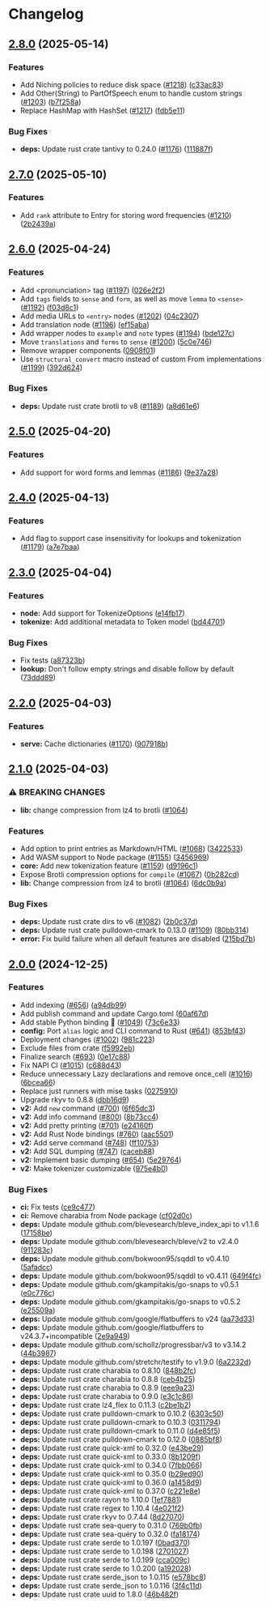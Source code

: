 # Changelog

## [2.8.0](https://github.com/TheOpenDictionary/odict/compare/lib/v2.7.0...lib/v2.8.0) (2025-05-14)


### Features

* Add Niching policies to reduce disk space ([#1218](https://github.com/TheOpenDictionary/odict/issues/1218)) ([c33ac83](https://github.com/TheOpenDictionary/odict/commit/c33ac83972158813f76b5039e2aab55251dd83b8))
* Add Other(String) to PartOfSpeech enum to handle custom strings ([#1203](https://github.com/TheOpenDictionary/odict/issues/1203)) ([b7f258a](https://github.com/TheOpenDictionary/odict/commit/b7f258aa35a8bb29ccc6f369ae3316435b5f6c03))
* Replace HashMap with HashSet ([#1217](https://github.com/TheOpenDictionary/odict/issues/1217)) ([fdb5e11](https://github.com/TheOpenDictionary/odict/commit/fdb5e111ea84b179156486eacf4b78d843c12efb))


### Bug Fixes

* **deps:** Update rust crate tantivy to 0.24.0 ([#1176](https://github.com/TheOpenDictionary/odict/issues/1176)) ([111887f](https://github.com/TheOpenDictionary/odict/commit/111887f085d00a988f6227a6fd810a583500726b))

## [2.7.0](https://github.com/TheOpenDictionary/odict/compare/lib/v2.6.0...lib/v2.7.0) (2025-05-10)


### Features

* Add `rank` attribute to Entry for storing word frequencies ([#1210](https://github.com/TheOpenDictionary/odict/issues/1210)) ([2b2439a](https://github.com/TheOpenDictionary/odict/commit/2b2439a4dcb82d2b2c247174eb22d4a90d2037d5))

## [2.6.0](https://github.com/TheOpenDictionary/odict/compare/lib/v2.5.0...lib/v2.6.0) (2025-04-24)


### Features

* Add &lt;pronunciation&gt; tag ([#1197](https://github.com/TheOpenDictionary/odict/issues/1197)) ([026e2f2](https://github.com/TheOpenDictionary/odict/commit/026e2f292bf02c182684f8656b9eaa13533f1a72))
* Add `tags` fields to `sense` and `form`, as well as move `lemma` to `<sense>` ([#1192](https://github.com/TheOpenDictionary/odict/issues/1192)) ([f03d8c1](https://github.com/TheOpenDictionary/odict/commit/f03d8c122f96ec20f85ccff639962c9ffa44aee5))
* Add media URLs to `<entry>` nodes ([#1202](https://github.com/TheOpenDictionary/odict/issues/1202)) ([04c2307](https://github.com/TheOpenDictionary/odict/commit/04c2307b005ff57bbe460f7b1034f97c811b580f))
* Add translation node ([#1196](https://github.com/TheOpenDictionary/odict/issues/1196)) ([ef15aba](https://github.com/TheOpenDictionary/odict/commit/ef15abaf0749cf014315fb57ec63c50d2ae59e98))
* Add wrapper nodes to `example` and `note` types ([#1194](https://github.com/TheOpenDictionary/odict/issues/1194)) ([bde127c](https://github.com/TheOpenDictionary/odict/commit/bde127cab6a9d805de23c0ff695c504c510cc89a))
* Move `translations` and `forms` to `sense` ([#1200](https://github.com/TheOpenDictionary/odict/issues/1200)) ([5c0e746](https://github.com/TheOpenDictionary/odict/commit/5c0e7466df84f5435cc53eba7fcc72813c11d28c))
* Remove wrapper components ([0908f01](https://github.com/TheOpenDictionary/odict/commit/0908f0128c1dd1b0749b756d757d8f3aa50e6c1c))
* Use `structural_convert` macro instead of custom From implementations ([#1199](https://github.com/TheOpenDictionary/odict/issues/1199)) ([392d624](https://github.com/TheOpenDictionary/odict/commit/392d624a4b956f0bc22d0529b4ccb0307807cdfd))


### Bug Fixes

* **deps:** Update rust crate brotli to v8 ([#1189](https://github.com/TheOpenDictionary/odict/issues/1189)) ([a8d61e6](https://github.com/TheOpenDictionary/odict/commit/a8d61e697ad17fc7a69796a7ee0c27f5ee285944))

## [2.5.0](https://github.com/TheOpenDictionary/odict/compare/lib/v2.4.0...lib/v2.5.0) (2025-04-20)


### Features

* Add support for word forms and lemmas ([#1186](https://github.com/TheOpenDictionary/odict/issues/1186)) ([9e37a28](https://github.com/TheOpenDictionary/odict/commit/9e37a2834fda82bfaf558aeab9cc74fbced5a1d4))

## [2.4.0](https://github.com/TheOpenDictionary/odict/compare/lib/v2.3.0...lib/v2.4.0) (2025-04-13)


### Features

* Add flag to support case insensitivity for lookups and tokenization ([#1179](https://github.com/TheOpenDictionary/odict/issues/1179)) ([a7e7baa](https://github.com/TheOpenDictionary/odict/commit/a7e7baac0f8d02e565a2d01acdc59c9bd1bc3242))

## [2.3.0](https://github.com/TheOpenDictionary/odict/compare/lib/v2.2.0...lib/v2.3.0) (2025-04-04)


### Features

* **node:** Add support for TokenizeOptions ([e14fb17](https://github.com/TheOpenDictionary/odict/commit/e14fb17abcaa2f07bfabb482db11402cd2b41fbf))
* **tokenize:** Add additional metadata to Token model ([bd44701](https://github.com/TheOpenDictionary/odict/commit/bd44701bb3ef59fafac31a2b6582c729fd881f1e))


### Bug Fixes

* Fix tests ([a87323b](https://github.com/TheOpenDictionary/odict/commit/a87323b6ace6cfc4daafa2c3738da22a3e1ec796))
* **lookup:** Don't follow empty strings and disable follow by default ([73ddd89](https://github.com/TheOpenDictionary/odict/commit/73ddd89798cef3b98a670d8c9c5ad8c7816f0d83))

## [2.2.0](https://github.com/TheOpenDictionary/odict/compare/lib/v2.1.0...lib/v2.2.0) (2025-04-03)


### Features

* **serve:** Cache dictionaries ([#1170](https://github.com/TheOpenDictionary/odict/issues/1170)) ([907918b](https://github.com/TheOpenDictionary/odict/commit/907918ba12b34b44399bfa185a0dd5f8c8575ad0))

## [2.1.0](https://github.com/TheOpenDictionary/odict/compare/lib-v2.0.0...lib/v2.1.0) (2025-04-03)


### ⚠ BREAKING CHANGES

* **lib:** change compression from lz4 to brotli ([#1064](https://github.com/TheOpenDictionary/odict/issues/1064))

### Features

* Add option to print entries as Markdown/HTML ([#1068](https://github.com/TheOpenDictionary/odict/issues/1068)) ([3422533](https://github.com/TheOpenDictionary/odict/commit/3422533514264dbe80e6ff4c6ac4e3c12f289ee8))
* Add WASM support to Node package ([#1155](https://github.com/TheOpenDictionary/odict/issues/1155)) ([3456969](https://github.com/TheOpenDictionary/odict/commit/3456969422df2530693c196bafefa7cd92fb2f12))
* **core:** Add new tokenization feature ([#1159](https://github.com/TheOpenDictionary/odict/issues/1159)) ([d9196c1](https://github.com/TheOpenDictionary/odict/commit/d9196c1aae4c275d3c326d5803f7baf65f7b5a89))
* Expose Brotli compression options for `compile` ([#1067](https://github.com/TheOpenDictionary/odict/issues/1067)) ([0b282cd](https://github.com/TheOpenDictionary/odict/commit/0b282cde171ee3e6b1252c59fa9fc8f050e7c4b4))
* **lib:** Change compression from lz4 to brotli ([#1064](https://github.com/TheOpenDictionary/odict/issues/1064)) ([6dc0b9a](https://github.com/TheOpenDictionary/odict/commit/6dc0b9a05d9d7dce4aed1a29ba3b0f54532748af))


### Bug Fixes

* **deps:** Update rust crate dirs to v6 ([#1082](https://github.com/TheOpenDictionary/odict/issues/1082)) ([2b0c37d](https://github.com/TheOpenDictionary/odict/commit/2b0c37daf35a06211be5e2301a315c9262ba9a79))
* **deps:** Update rust crate pulldown-cmark to 0.13.0 ([#1109](https://github.com/TheOpenDictionary/odict/issues/1109)) ([80bb314](https://github.com/TheOpenDictionary/odict/commit/80bb314e1fdedb11d2fe59b1ccf446628c5a1dd9))
* **error:** Fix build failure when all default features are disabled ([215bd7b](https://github.com/TheOpenDictionary/odict/commit/215bd7becd62422bae64398b188f905bc87dd52d))

## [2.0.0](https://github.com/TheOpenDictionary/odict/compare/lib-v2.0.0...lib-v2.0.0) (2024-12-25)


### Features

* Add indexing ([#656](https://github.com/TheOpenDictionary/odict/issues/656)) ([a94db99](https://github.com/TheOpenDictionary/odict/commit/a94db9953c34df96bedff5c3ebde989a64d27ace))
* Add publish command and update Cargo.toml ([60af67d](https://github.com/TheOpenDictionary/odict/commit/60af67de1d8bd15046b3eb4a44ac35c86268a126))
* Add stable Python binding 🎉 ([#1049](https://github.com/TheOpenDictionary/odict/issues/1049)) ([73c6e33](https://github.com/TheOpenDictionary/odict/commit/73c6e339b8614c6eb048de4ee7586dd5aa98803e))
* **config:** Port `alias` logic and CLI command to Rust ([#641](https://github.com/TheOpenDictionary/odict/issues/641)) ([853bf43](https://github.com/TheOpenDictionary/odict/commit/853bf435ecf6808a8f7d0daa724802de9dac43f1))
* Deployment changes ([#1002](https://github.com/TheOpenDictionary/odict/issues/1002)) ([981c223](https://github.com/TheOpenDictionary/odict/commit/981c2232fe8908cb9a0afd95f6c04e32a4c698ed))
* Exclude files from crate ([f5992eb](https://github.com/TheOpenDictionary/odict/commit/f5992eb429370886cb7988b69546bcad48d59c20))
* Finalize search ([#693](https://github.com/TheOpenDictionary/odict/issues/693)) ([0e17c88](https://github.com/TheOpenDictionary/odict/commit/0e17c88142befd6c221a0008f30688a05151b865))
* Fix NAPI CI ([#1015](https://github.com/TheOpenDictionary/odict/issues/1015)) ([c688d43](https://github.com/TheOpenDictionary/odict/commit/c688d43ecb1059182ab53b2ab9042148f9dbf981))
* Reduce unnecessary Lazy declarations and remove once_cell ([#1016](https://github.com/TheOpenDictionary/odict/issues/1016)) ([6bcea66](https://github.com/TheOpenDictionary/odict/commit/6bcea668331fd191e967a1a1dabbd4dc9eeeb885))
* Replace just runners with mise tasks ([0275910](https://github.com/TheOpenDictionary/odict/commit/0275910feff1f100a464d5d95a92ebfef95d4e6f))
* Upgrade rkyv to 0.8.8 ([dbb16d9](https://github.com/TheOpenDictionary/odict/commit/dbb16d97f632076fa72d5976a46dbdd5236545e6))
* **v2:** Add `new` command ([#700](https://github.com/TheOpenDictionary/odict/issues/700)) ([6f65dc3](https://github.com/TheOpenDictionary/odict/commit/6f65dc371ae4b51600673b853353406ecaf92cb3))
* **v2:** Add info command ([#800](https://github.com/TheOpenDictionary/odict/issues/800)) ([8b73cc4](https://github.com/TheOpenDictionary/odict/commit/8b73cc4e687708abc90848740b827986391a2175))
* **v2:** Add pretty printing ([#701](https://github.com/TheOpenDictionary/odict/issues/701)) ([e24160f](https://github.com/TheOpenDictionary/odict/commit/e24160f4023b1be97b0d8cb98e03b82cecdedd8e))
* **v2:** Add Rust Node bindings ([#760](https://github.com/TheOpenDictionary/odict/issues/760)) ([aac5501](https://github.com/TheOpenDictionary/odict/commit/aac550181f6d144649ce9ad0ff823967b29668bf))
* **v2:** Add serve command ([#748](https://github.com/TheOpenDictionary/odict/issues/748)) ([ff10753](https://github.com/TheOpenDictionary/odict/commit/ff107533fcb25094230770b8c51697348caa6fc2))
* **v2:** Add SQL dumping ([#747](https://github.com/TheOpenDictionary/odict/issues/747)) ([caceb88](https://github.com/TheOpenDictionary/odict/commit/caceb883e527358a0f0e74221130af572c0f561a))
* **v2:** Implement basic dumping ([#654](https://github.com/TheOpenDictionary/odict/issues/654)) ([5e29764](https://github.com/TheOpenDictionary/odict/commit/5e29764048767752c56178df5e1ac1e9160894d0))
* **v2:** Make tokenizer customizable ([975e4b0](https://github.com/TheOpenDictionary/odict/commit/975e4b0881876b31e7a7d97c01f8178668867deb))


### Bug Fixes

* **ci:** Fix tests ([ce9c477](https://github.com/TheOpenDictionary/odict/commit/ce9c477432a0ffee7d6d32a938827bae10648da8))
* **ci:** Remove charabia from Node package ([cf02d0c](https://github.com/TheOpenDictionary/odict/commit/cf02d0c6f7a6b9015c88e563e7d24a846428b145))
* **deps:** Update module github.com/blevesearch/bleve_index_api to v1.1.6 ([17158be](https://github.com/TheOpenDictionary/odict/commit/17158bec25d2b5dbb2cfce611a3a41acbc8a477f))
* **deps:** Update module github.com/blevesearch/bleve/v2 to v2.4.0 ([911283c](https://github.com/TheOpenDictionary/odict/commit/911283cae2ced80f4438075dec618bf06c3b3483))
* **deps:** Update module github.com/bokwoon95/sqddl to v0.4.10 ([5afadcc](https://github.com/TheOpenDictionary/odict/commit/5afadccb084e096b2e8ef2035d9e273f78b5dacb))
* **deps:** Update module github.com/bokwoon95/sqddl to v0.4.11 ([649f4fc](https://github.com/TheOpenDictionary/odict/commit/649f4fc37ff3051b5d04242e94a7b45a21bc75cc))
* **deps:** Update module github.com/gkampitakis/go-snaps to v0.5.1 ([e0c776c](https://github.com/TheOpenDictionary/odict/commit/e0c776c1b0842314abdfc415141093c13fb50096))
* **deps:** Update module github.com/gkampitakis/go-snaps to v0.5.2 ([e25509a](https://github.com/TheOpenDictionary/odict/commit/e25509ae396ad6dcf86debe44a27fd2962d5339c))
* **deps:** Update module github.com/google/flatbuffers to v24 ([aa73d33](https://github.com/TheOpenDictionary/odict/commit/aa73d33d6685f6b15d4223943967c748d1bae8bd))
* **deps:** Update module github.com/google/flatbuffers to v24.3.7+incompatible ([2e9a949](https://github.com/TheOpenDictionary/odict/commit/2e9a949bc475bd11e294717b7e81ed4c48023138))
* **deps:** Update module github.com/schollz/progressbar/v3 to v3.14.2 ([44b3987](https://github.com/TheOpenDictionary/odict/commit/44b3987fdb45cc1dfbe4a69a60597e256fb7accd))
* **deps:** Update module github.com/stretchr/testify to v1.9.0 ([6a2232d](https://github.com/TheOpenDictionary/odict/commit/6a2232d2b060dcdc7d426d1bd4b1bc3c76ef16d9))
* **deps:** Update rust crate charabia to 0.8.10 ([848b2fc](https://github.com/TheOpenDictionary/odict/commit/848b2fc3076a249a19b9e561b336a6c23ab86846))
* **deps:** Update rust crate charabia to 0.8.8 ([ceb4b25](https://github.com/TheOpenDictionary/odict/commit/ceb4b25e4c9ff65a97d3f964ad1f6091309e9a19))
* **deps:** Update rust crate charabia to 0.8.9 ([eee9a23](https://github.com/TheOpenDictionary/odict/commit/eee9a232a5e0167b4cdfff1b4ecf6b36af04a1ce))
* **deps:** Update rust crate charabia to 0.9.0 ([e3c1c86](https://github.com/TheOpenDictionary/odict/commit/e3c1c86b9859c66a4f003acfeba168925bfec9b4))
* **deps:** Update rust crate lz4_flex to 0.11.3 ([c2be1b2](https://github.com/TheOpenDictionary/odict/commit/c2be1b2ef022895b63ce706c8147a9ae6957762c))
* **deps:** Update rust crate pulldown-cmark to 0.10.2 ([6303c50](https://github.com/TheOpenDictionary/odict/commit/6303c50f9fb4b1de0e0c7717bfe49fdb255de0af))
* **deps:** Update rust crate pulldown-cmark to 0.10.3 ([0311794](https://github.com/TheOpenDictionary/odict/commit/031179459880fc9a4a1e9ce146205ffb9b744ada))
* **deps:** Update rust crate pulldown-cmark to 0.11.0 ([d4e85f5](https://github.com/TheOpenDictionary/odict/commit/d4e85f54b2c973721ff99fb5c091489223927b35))
* **deps:** Update rust crate pulldown-cmark to 0.12.0 ([0885bf8](https://github.com/TheOpenDictionary/odict/commit/0885bf87c345103af6cb6138d220cba661b0f9ff))
* **deps:** Update rust crate quick-xml to 0.32.0 ([e43be29](https://github.com/TheOpenDictionary/odict/commit/e43be29f45db751e41bfa7f14f534f7091e4288f))
* **deps:** Update rust crate quick-xml to 0.33.0 ([8b1209f](https://github.com/TheOpenDictionary/odict/commit/8b1209f70e2bce817f1e274b4ff78b013a1b1fd1))
* **deps:** Update rust crate quick-xml to 0.34.0 ([7fbb066](https://github.com/TheOpenDictionary/odict/commit/7fbb0664f04fc38436a8d2c5f7269aedba183314))
* **deps:** Update rust crate quick-xml to 0.35.0 ([b29ed90](https://github.com/TheOpenDictionary/odict/commit/b29ed9056334014160ccdbd2448f25aeae91f38a))
* **deps:** Update rust crate quick-xml to 0.36.0 ([a1458d9](https://github.com/TheOpenDictionary/odict/commit/a1458d944430dccaf830bc6c7574709cf776b69d))
* **deps:** Update rust crate quick-xml to 0.37.0 ([c221e8e](https://github.com/TheOpenDictionary/odict/commit/c221e8ea829db0c693fd537bcb169fbf379224d7))
* **deps:** Update rust crate rayon to 1.10.0 ([1ef7881](https://github.com/TheOpenDictionary/odict/commit/1ef788104275cee64d9ce7a3358689f47c45725d))
* **deps:** Update rust crate regex to 1.10.4 ([4e021f2](https://github.com/TheOpenDictionary/odict/commit/4e021f20d5b7b33c14c5481e5f3615c62b061b33))
* **deps:** Update rust crate rkyv to 0.7.44 ([8d27070](https://github.com/TheOpenDictionary/odict/commit/8d27070c8d2af3d548c0fe227d4ba38d65ee99d8))
* **deps:** Update rust crate sea-query to 0.31.0 ([769b0fb](https://github.com/TheOpenDictionary/odict/commit/769b0fbe629d5d56186e79bb6d310b48fc4a928c))
* **deps:** Update rust crate sea-query to 0.32.0 ([fa18174](https://github.com/TheOpenDictionary/odict/commit/fa18174e3582b498bcdf7dd3c731cd6766e34d99))
* **deps:** Update rust crate serde to 1.0.197 ([0bad370](https://github.com/TheOpenDictionary/odict/commit/0bad37035c44e35576ea78816d8016934913c126))
* **deps:** Update rust crate serde to 1.0.198 ([2701027](https://github.com/TheOpenDictionary/odict/commit/2701027fe3ce7c7847f3e92a59b0b6092e73d941))
* **deps:** Update rust crate serde to 1.0.199 ([cca009c](https://github.com/TheOpenDictionary/odict/commit/cca009cf62b3a8a92f48c5172d222a4b3844a93a))
* **deps:** Update rust crate serde to 1.0.200 ([a192028](https://github.com/TheOpenDictionary/odict/commit/a19202869063703dc23e36ca9adbab5f04063d4e))
* **deps:** Update rust crate serde_json to 1.0.115 ([e578bc8](https://github.com/TheOpenDictionary/odict/commit/e578bc8abf479d884a0764075290494bfb39af8d))
* **deps:** Update rust crate serde_json to 1.0.116 ([3f4c11d](https://github.com/TheOpenDictionary/odict/commit/3f4c11dc1f771ed0c6bfb4f86d12a177da13347a))
* **deps:** Update rust crate uuid to 1.8.0 ([46b482f](https://github.com/TheOpenDictionary/odict/commit/46b482f29dd7a2287e0cf63e5f772d5a7ae2dba6))
